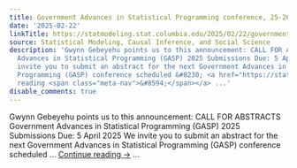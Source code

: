 ```yaml
---
title: Government Advances in Statistical Programming conference, 25-26 June 2025
date: '2025-02-22'
linkTitle: https://statmodeling.stat.columbia.edu/2025/02/22/government-advances-in-statistical-programming-conference-25-26-june-2025/
source: Statistical Modeling, Causal Inference, and Social Science
description: 'Gwynn Gebeyehu points us to this announcement: CALL FOR ABSTRACTS Government
  Advances in Statistical Programming (GASP) 2025 Submissions Due: 5 April 2025 We
  invite you to submit an abstract for the next Government Advances in Statistical
  Programming (GASP) conference scheduled &#8230; <a href="https://statmodeling.stat.columbia.edu/2025/02/22/government-advances-in-statistical-programming-conference-25-26-june-2025/">Continue
  reading <span class="meta-nav">&#8594;</span></a> ...'
disable_comments: true
---
```

Gwynn Gebeyehu points us to this announcement: CALL FOR ABSTRACTS Government Advances in Statistical Programming (GASP) 2025 Submissions Due: 5 April 2025 We invite you to submit an abstract for the next Government Advances in Statistical Programming (GASP) conference scheduled &#8230; <a href="https://statmodeling.stat.columbia.edu/2025/02/22/government-advances-in-statistical-programming-conference-25-26-june-2025/">Continue reading <span class="meta-nav">&#8594;</span></a> ...
